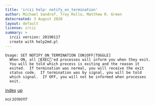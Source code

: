 ```yaml
---
title: 'ircii help: notify_on_termination'
author: Michael Sandrof, Troy Rollo, Matthew R. Green
datecreated: 3 August 2020
layout: default
license: ircii
summary: >
  ircii version: 20190117
  create with help2md.pl
---
```

```
Usage: SET NOTIFY_ON_TERMINATION [ON|OFF|TOGGLE]
  When ON, all EXEC'ed processes will inform you when they exit.
  You will be told which process is exiting and the reason it
  exited.  If termination was normal, you will receive the exit
  status code.  If termination was by signal, you will be told
  which signal.  If OFF, you will not be informed when processes
  exit.
```

[index](index.html)
[up](..)

<small> ircii 20190117 </small>

